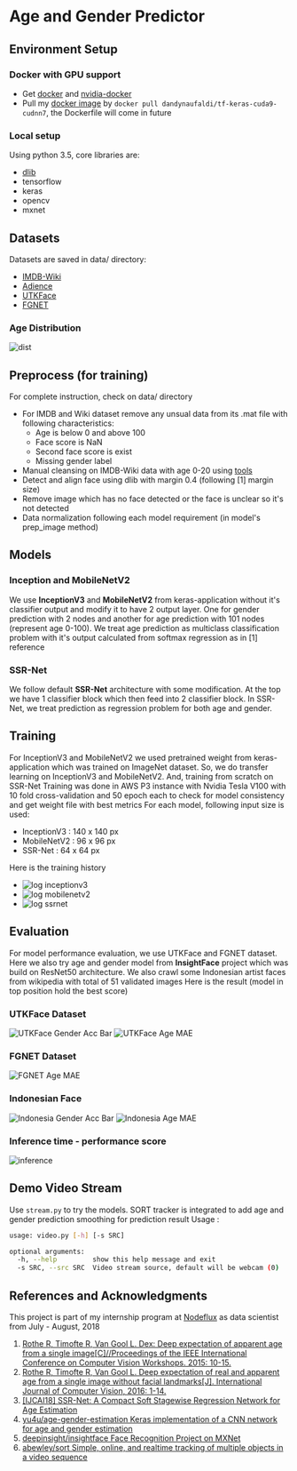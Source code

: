 # Age and Gender Predictor

## Environment Setup

### Docker with GPU support

- Get [docker](https://docs.docker.com/install/) and [nvidia-docker](https://github.com/NVIDIA/nvidia-docker)
- Pull my [docker image](https://hub.docker.com/r/dandynaufaldi/tf-keras-cuda9-cudnn7/) by `docker pull dandynaufaldi/tf-keras-cuda9-cudnn7`, the Dockerfile will come in future  

### Local setup

Using python 3.5, core libraries are:

- [dlib](https://github.com/davisking/dlib)
- tensorflow
- keras
- opencv
- mxnet

## Datasets

Datasets are saved in data/ directory:

- [IMDB-Wiki](https://data.vision.ee.ethz.ch/cvl/rrothe/imdb-wiki/)
- [Adience](https://talhassner.github.io/home/projects/Adience/Adience-data.html)
- [UTKFace](https://susanqq.github.io/UTKFace/)
- [FGNET](http://yanweifu.github.io/FG_NET_data/index.html)

### Age Distribution

![dist](docs/age_dist.png)

## Preprocess (for training)

For complete instruction, check on data/ directory

- For IMDB and Wiki dataset remove any unsual data from its .mat file with following characteristics:
  - Age is below 0 and above 100
  - Face score is NaN
  - Second face score is exist
  - Missing gender label
- Manual cleansing on IMDB-Wiki data with age 0-20 using [tools](https://github.com/dandynaufaldi/validation-tool)
- Detect and align face using dlib with margin 0.4 (following [1] margin size)
- Remove image which has no face detected or the face is unclear so it's not detected
- Data normalization following each model requirement (in model's prep_image method)

## Models

### Inception and MobileNetV2

We use **InceptionV3** and **MobileNetV2** from keras-application without it's classifier output and modify it to have 2 output layer.
One for gender prediction with 2 nodes and another for age prediction with 101 nodes (represent age 0-100).
We treat age prediction as multiclass classification problem with it's output calculated from softmax regression as in [1] reference

### SSR-Net

We follow default **SSR-Net** architecture with some modification. At the top we have 1 classifier block which then feed into 2 classifier block. In SSR-Net, we treat prediction as regression problem for both age and gender.

## Training

For InceptionV3 and MobileNetV2 we used pretrained weight from keras-application which was trained on ImageNet dataset. So, we do transfer learning on InceptionV3 and MobileNetV2. And, training from scratch on SSR-Net
Training was done in AWS P3 instance with Nvidia Tesla V100 with 10 fold cross-validation and 50 epoch each to check for model consistency and get weight file with best metrics
For each model, following input size is used:

- InceptionV3 : 140 x 140 px
- MobileNetV2 : 96 x 96 px
- SSR-Net : 64 x 64 px

Here is the training history

- ![log inceptionv3](docs/log_inceptionv3.jpg)
- ![log mobilenetv2](docs/log_mobilenetv2.jpg)
- ![log ssrnet](docs/log_ssrnet.jpg)

## Evaluation

For model performance evaluation, we use UTKFace and FGNET dataset. Here we also try age and gender model from **InsightFace** project which was build on ResNet50 architecture.
We also crawl some Indonesian artist faces from wikipedia with total of 51 validated images
Here is the result (model in top position hold the best score)

### UTKFace Dataset

![UTKFace Gender Acc Bar](docs/utk_gender_accbar.jpg)
![UTKFace Age MAE](docs/utk_age_maebar.jpg)

### FGNET Dataset

![FGNET Age MAE](docs/fgnet_age_maebar.jpg)

### Indonesian Face

![Indonesia Gender Acc Bar](docs/indo_gender_accbar.jpg)
![Indonesia Age MAE](docs/indo_age_maebar.jpg)

### Inference time - performance score

![inference](docs/infere_time.jpg)

## Demo Video Stream

Use `stream.py` to try the models. SORT tracker is integrated to add age and gender prediction smoothing for prediction result
Usage :

```sh
usage: video.py [-h] [-s SRC]

optional arguments:
  -h, --help         show this help message and exit
  -s SRC, --src SRC  Video stream source, default will be webcam (0)
```

## References and Acknowledgments

This project is part of my internship program at [Nodeflux](https://nodeflux.io/) as data scientist from July - August, 2018

1. [Rothe R, Timofte R, Van Gool L. Dex: Deep expectation of apparent age from a single image[C]//Proceedings of the IEEE International Conference on Computer Vision Workshops. 2015: 10-15.](https://www.vision.ee.ethz.ch/en/publications/papers/proceedings/eth_biwi_01229.pdf)
2. [Rothe R, Timofte R, Van Gool L. Deep expectation of real and apparent age from a single image without facial landmarks[J]. International Journal of Computer Vision, 2016: 1-14.](https://www.vision.ee.ethz.ch/en/publications/papers/articles/eth_biwi_01299.pdf)
3. [[IJCAI18] SSR-Net: A Compact Soft Stagewise Regression Network for Age Estimation](https://github.com/shamangary/SSR-Net)
4. [yu4u/age-gender-estimation Keras implementation of a CNN network for age and gender estimation](https://github.com/yu4u/age-gender-estimation)
5. [deepinsight/insightface Face Recognition Project on MXNet](https://github.com/deepinsight/insightface)
6. [abewley/sort Simple, online, and realtime tracking of multiple objects in a video sequence](https://github.com/abewley/sort)
